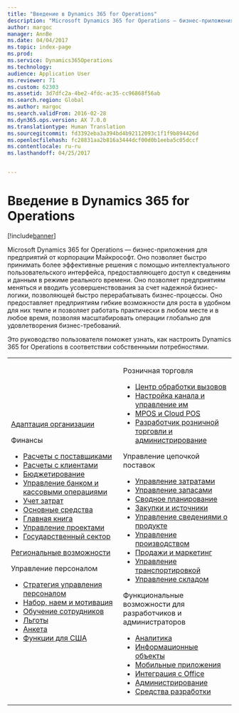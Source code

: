 ```yaml
---
title: "Введение в Dynamics 365 for Operations"
description: "Microsoft Dynamics 365 for Operations — бизнес-приложения для предприятий от корпорации Майкрософт. Эта страница поможет вам ознакомиться с продуктом и начать работу с ним."
author: margoc
manager: AnnBe
ms.date: 04/04/2017
ms.topic: index-page
ms.prod: 
ms.service: Dynamics365Operations
ms.technology: 
audience: Application User
ms.reviewer: 71
ms.custom: 62303
ms.assetid: 3d7dfc2a-4be2-4fdc-ac35-cc96868f56ab
ms.search.region: Global
ms.author: margoc
ms.search.validFrom: 2016-02-28
ms.dyn365.ops.version: AX 7.0.0
ms.translationtype: Human Translation
ms.sourcegitcommit: fd3392eba3a394bd4b92112093c1f1f9b894426d
ms.openlocfilehash: fc28831aa2b816a3444dcf00d0b1eeba5c05dccf
ms.contentlocale: ru-ru
ms.lasthandoff: 04/25/2017


---
```

# <a name="introduction-to-dynamics-365-for-operations"></a>Введение в Dynamics 365 for Operations

[!include[banner](includes/banner.md)]

Microsoft Dynamics 365 for Operations — бизнес-приложения для предприятий от корпорации Майкрософт. Оно позволяет быстро принимать более эффективные решения с помощью интеллектуального пользовательского интерфейса, предоставляющего доступ к сведениям и данным в режиме реального времени. Оно позволяет предприятиям меняться и вводить усовершенствования за счет надежной бизнес-логики, позволяющей быстро перерабатывать бизнес-процессы. Оно предоставляет предприятиям гибкие возможности для роста в удобном для них темпе и позволяет работать практически в любом месте и в любое время, позволяя масштабировать операции глобально для удовлетворения бизнес-требований. 

Это руководство пользователя поможет узнать, как настроить Dynamics 365 for Operations в соответствии собственными потребностями.    

<table>
<colgroup>
<col width="50%" />
<col width="50%" />
</colgroup>
<tbody>
<tr class="odd">
<td><p><a href="get-started/onboarding-home.md">Адаптация организации</a></p>
<p>Финансы</p>
<ul><li><a href="financials/accounts-payable/accounts-payable.md">Расчеты с поставщиками</a></li>
<li><a href="financials/accounts-receivable/accounts-receivable.md">Расчеты с клиентами</a></li>
<li><a href="financials/budgeting/budgeting-overview.md">Бюджетирование</a></li>
<li><a href="financials/cash-bank-management/cash-bank-management.md">Управление банком и кассовыми операциями</a></li>
<li><a href="financials/cost-accounting/cost-accounting-home-page.md">Учет затрат</a></li>
<li><a href="financials/fixed-assets/fixed-assets.md">Основные средства</a></li>
<li><a href="financials/general-ledger/general-ledger.md">Главная книга</a></li>
<li><a href="financials/project-management/overview-project-management-accounting.md">Управление проектами</a></li>
<li><a href="financials/public-sector/public-sector-functionality.md">Государственный сектор</a></li></ul>
<p><a href="dev-itpro/lcs-solutions/country-region.md">Региональные возможности</a></p>
<p>Управление персоналом</p>
   <ul>
  <li><a href="human-resources/departments-jobs-positions.md">Стратегия управления персоналом</a></li>
  <li><a href="human-resources/manage-recruiting-process.md">Набор, наем и мотивация</a></li>
  <li><a href="human-resources/performance-management-overview.md">Обучение сотрудников</a></li>
  <li><a href="human-resources/manage-benefit-program.md">Льготы</a></li>
  <li><a href="human-resources/questionnaires.md">Анкета</a></li>
  <li><a href="human-resources/localizations/noam-usa-payroll.md">Функции для США</a></li>
</ul></td>
  <td>
  <p>Розничная торговля</p>
  <ul>
<li><a href="retail/call-center-functionality.md">Центр обработки вызовов</a></li>
  <li><a href="retail/define-maintain-retail-channels.md">Настройка канала и управление им</a></li>
  <li><a href="retail/define-maintain-channel-clients-registers-hw-stations.md">MPOS и Cloud POS</a></li>
  <li><a href="retail/dev-itpro/dev-retail-home-page.md">Разработчик розничной торговли и администрирование</a></li></ul>
  <p>Управление цепочкой поставок</p>
<ul>
<li><a href="supply-chain/cost-management/costing-sheets.md">Управление затратами</a></li>
  <li><a href="supply-chain/inventory/inventory-locations.md">Управление запасами</a></li>
  <li><a href="supply-chain/master-planning/master-plans.md">Сводное планирование</a></li>
  <li><a href="supply-chain/procurement/procurement-sourcing-overview.md">Закупки и источники</a></li>
  <li><a href="supply-chain/pim/set-up-maintain-product-configuration-model.md">Управление сведениями о продукте</a></li>
  <li><a href="supply-chain/production-control/create-production-orders">Управление производством</a></li>
  <li><a href="supply-chain/sales-marketing/overview-sales-marketing.md">Продажи и маркетинг</a></li>
  <li><a href="supply-chain/transportation/transportation-management-overview.md">Управление транспортировкой</a></li>
  <li><a href="supply-chain/warehousing/warehouse-configuration.md">Управление складом</a></li></ul>
  <p>Функциональные возможности для разработчиков и администраторов</p>
  <ul><li><a href="dev-itpro/analytics/analytics.md">Аналитика</a></li>
  <li><a href="dev-itpro/data-entities/data-entities.md">Информационные объекты</a></li>
  <li><a href="dev-itpro/mobile-apps/mobile-platform.md">Мобильные приложения</a></li>
  <li><a href="dev-itpro/office-integration/office-integration.md">Интеграция с Office</a></li>
  <li><a href="dev-itpro/sysadmin/system-administration-home-page.md">Администрирование</a></li>
  <li><a href="dev-itpro/dev-tools/developer-home-page.md">Средства разработки</a></li></ul></td>
</tr>
</tbody>
</table>



